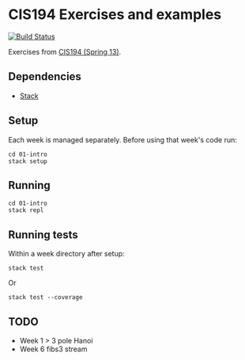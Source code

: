# CIS194 Exercises and examples

[![Build Status](https://travis-ci.org/danielholmes/cis194-spring-13.svg?branch=master)](https://travis-ci.org/danielholmes/cis194-spring-13)

Exercises from [CIS194 (Spring 13)](http://www.seas.upenn.edu/~cis194/spring13/).


## Dependencies

 - [Stack](https://www.haskellstack.org/)


## Setup

Each week is managed separately. Before using that week's code run:

```
cd 01-intro
stack setup
```


## Running

```
cd 01-intro
stack repl
```


## Running tests

Within a week directory after setup:

```
stack test
```

Or

```
stack test --coverage
```


## TODO

 - Week 1 > 3 pole Hanoi
 - Week 6 fibs3 stream

